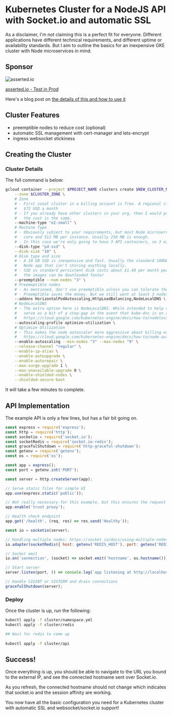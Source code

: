 # Kubernetes Cluster for a NodeJS API with Socket.io and automatic SSL

As a disclaimer, I'm not claiming this is a perfect fit for everyone. Different applications have different technical 
requirements, and different uptime or availability standards. But I aim to outline the basics for an inexpensive GKE 
cluster with Node microservices in mind.

## Sponsor 

![asserted.io](https://raw.githubusercontent.com/gnom1gnom/node-gke-cluster/master/images/logo.png)

[asserted.io - Test in Prod](https://asserted.io)

Here's a blog post on [the details of this and how to use it](https://asserted.io/posts/kubernetes-cluster-nodejs-api-with-socket-io-and-ssl)

## Cluster Features

- preemptible nodes to reduce cost (optional)
- automatic SSL management with cert-manager and lets-encrypt
- ingress websocket stickiness

## Creating the Cluster

### Cluster Details

The full command is below:

```bash
gcloud container --project $PROJECT_NAME clusters create $NEW_CLUSTER_NAME \
    --zone $CLUSTER_ZONE \    
    # Zone
    # - First zonal cluster in a billing account is free. A regional cluster would increase costs by about 
    #   $72 USD a month
    # - If you already have other clusters in your org, then I would probably opt for the regional cluster as 
    #   the cost is the same. 
    --machine-type "e2-small" \
    # Machine Type
    # - Obviously subject to your requirements, but most Node microservices in my experience require at most 1 
    #   core and 512 MB per instance. Usually 250 MB is enough. 
    # - In this case we're only going to have 3 API containers, so 3 e2-small's are enough for CPU and redundancy.
    --disk-type "pd-ssd" \
    --disk-size "10" \    
    # Disk type and size
    # - A 10 GB SSD is inexpensive and fast. Usually the standard 100GB is more than what is needed for a standard 
    #   Node app that isn't storing anything locally.
    # - SSD vs standard persistent disk costs about $1.40 per month per node more, but speeds up deployments as 
    #   the images can be downloaded faster
    --preemptible --num-nodes "3" \
    # Preemeptible nodes
    # - As mentioned, don't use preemptible unless you can tolerate the occasional 1-2 minute blip.
    # - Preemptible saves the money. But we still want at least 3 nodes for redundancy.
    --addons HorizontalPodAutoscaling,HttpLoadBalancing,NodeLocalDNS \
    # NodeLocalDNS
    # - The extra option here is NodeLocalDNS. While intended to help reduce the latency of DNS queries, it can also 
    #   serve as a bit of a stop-gap in the event that kube-dns is on a node that disappears 
    #   https://cloud.google.com/kubernetes-engine/docs/how-to/nodelocal-dns-cache
    --autoscaling-profile optimize-utilization \
    # Optimize Utilization
    # - This makes the node autoscaler more aggressive about killing extra nodes. 
    #   https://cloud.google.com/kubernetes-engine/docs/how-to/node-auto-provisioning
    --enable-autoscaling --min-nodes "3" --max-nodes "9" \
    --release-channel "regular" \
    --enable-ip-alias \
    --enable-autoupgrade \
    --enable-autorepair \
    --max-surge-upgrade 1 \
    --max-unavailable-upgrade 0 \
    --enable-shielded-nodes \
    --shielded-secure-boot
```

It will take a few minutes to complete.

## API Implementation

The example API is only a few lines, but has a fair bit going on.

```javascript
const express = require('express');
const http = require('http');
const socketio = require('socket.io');
const socketRedis = require('socket.io-redis');
const gracefulShutdown = require('http-graceful-shutdown');
const getenv = require('getenv');
const os = require('os');

const app = express();
const port = getenv.int('PORT');

const server = http.createServer(app);

// Serve static files for simple UI
app.use(express.static('public'));

// Not really necessary for this example, but this ensures the request IP matches the client and not the load-balancer
app.enable('trust proxy');

// Health check endpoint
app.get('/health', (req, res) => res.send('Healthy'));

const io = socketio(server);

// Handling multiple nodes: https://socket.io/docs/using-multiple-nodes/
io.adapter(socketRedis({ host: getenv('REDIS_HOST'), port: getenv('REDIS_PORT') }));

// Socket emit
io.on('connection', (socket) => socket.emit('hostname', os.hostname()));

// Start server
server.listen(port, () => console.log(`app listening at http://localhost:${port}`));

// Handle SIGINT or SIGTERM and drain connections
gracefulShutdown(server);
```

### Deploy

Once the cluster is up, run the following:

```bash
kubectl apply -f cluster/namespace.yml
kubectl apply -f cluster/redis

## Wait for redis to come up
 
kubectl apply -f cluster/api
``` 

## Success!

Once everything is up, you should be able to navigate to the URL you bound to the external IP, and see the connected hostname sent over Socket.io.

As you refresh, the connected hostname should not change which indicates that socket.io and the session affinity are working.

You now have all the basic configuration you need for a Kubernetes cluster with automatic SSL and websocket/socket.io support!

